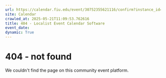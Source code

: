 ```yaml
---
url: https://calendar.fiu.edu/event/30752355621116/confirm?instance_id=49675610962313&return=https%3A%2F%2Fcalendar.fiu.edu%2F
site: Calendar
crawled_at: 2025-05-21T11:09:53.762616
title: 404 - Localist Event Calendar Software
event_date: 
dynamic: True
---
```


# 404 - not found
We couldn't find the page on this community event platform.
